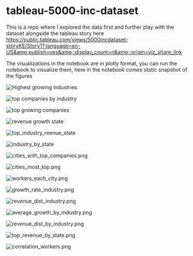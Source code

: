 # tableau-5000-inc-dataset
This is a repo where I explored the data first and further play with the dataset alongside the tableau story here https://public.tableau.com/views/5000incdataset-storyKE/Story1?:language=en-US&amp;publish=yes&amp;:display_count=n&amp;:origin=viz_share_link 

The visualizations in the notebook are in plotly format, you can run the notebook to visualize them, here in the notebook comes static snapshot of the figures

![Highest growing industries](./highest-growing-industries.png)

![top companies by industry](./top_companies_by_industry.png)

![top growing companies](./top_growing_companies.png)

![revenue growth state](./revenue_growth_state.png)

![top_industry_reenue_state](./top_industry_reenue_state.png)

![industry_by_state](./industry_by_state.png)

![cities_with_top_companies.png](./cities_with_top_companies.png)

![cities_most_top.png](./cities_most_top.png)

![workers_each_city.png](./workers_each_city.png)

![growth_rate_industry.png](./growth_rate_industry.png)

![revenue_dist_industry.png](./revenue_dist_industry.png)

![average_growth_by_industry.png](./average_growth_by_industry.png)

![revenue_dist_by_industry.png](./revenue_dist_by_industry.png)

![top_revenue_by_state.png](./top_revenue_by_state.png)

![correlation_workers.png](./correlation_workers.png)